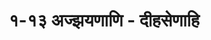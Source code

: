---
title: १-१३ अज्झयणाणि - दीहसेणाहि

type: chapter

order:
  aagam:
    position: 9
    depth: 1
  section: 
    position: 2
    depth: 2
  chapter: 
    position: 1-13
    depth: 3

parent: 
  type: section

children:
  type: sutra
  count: 6


---